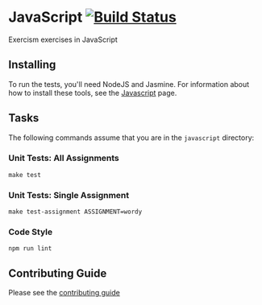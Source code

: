 # JavaScript [![Build Status](https://travis-ci.org/exercism/javascript.svg?branch=master)](https://travis-ci.org/exercism/javascript)

Exercism exercises in JavaScript

## Installing

To run the tests, you'll need NodeJS and Jasmine. For information about how to install these tools, see the [Javascript](http://exercism.io/languages/javascript/about) page.

## Tasks

The following commands assume that you are in the `javascript` directory:

### Unit Tests: All Assignments

    make test

### Unit Tests: Single Assignment

    make test-assignment ASSIGNMENT=wordy

### Code Style

    npm run lint

## Contributing Guide

Please see the [contributing guide](https://github.com/exercism/x-api/blob/master/CONTRIBUTING.md#the-exercise-data)

